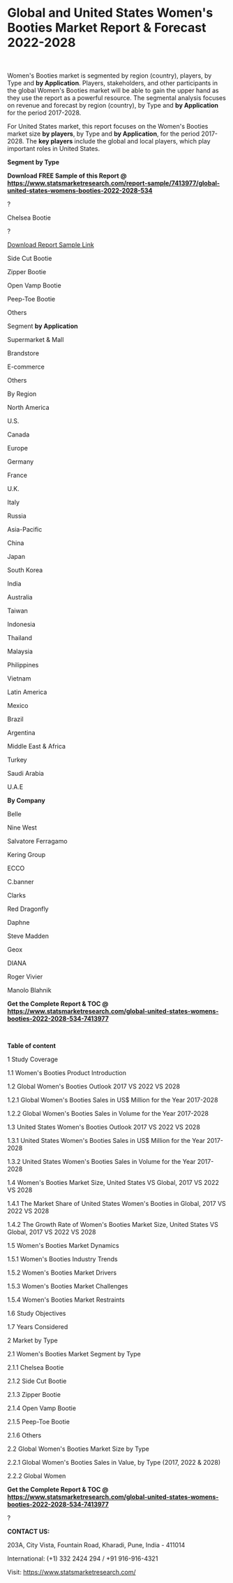 <h1>Global and United States Women's Booties Market Report & Forecast 2022-2028</h1><br/><p>Women&#39;s Booties market is segmented by region (country), players, by Type and <strong>by Application</strong>. Players, stakeholders, and other participants in the global Women&#39;s Booties market will be able to gain the upper hand as they use the report as a powerful resource. The segmental analysis focuses on revenue and forecast by region (country), by Type and <strong>by Application</strong> for the period 2017-2028.</p>
 
 
 
 <p>For United States market, this report focuses on the Women&#39;s Booties market size <strong>by players</strong>, by Type and <strong>by Application</strong>, for the period 2017-2028. The <strong>key players</strong> include the global and local players, which play important roles in United States.</p>
 
 
 
 <p><strong>Segment by Type</strong></p>
 
 
 
 <div><b>Download FREE Sample of this Report @ <a href="https://www.statsmarketresearch.com/download-free-sample/7413977/global-united-states-womens-booties-2022-2028-534">https://www.statsmarketresearch.com/report-sample/7413977/global-united-states-womens-booties-2022-2028-534</a></b></div>
 
 
 
 <p>? </p>
 
 
 
 <p>Chelsea Bootie</p>
 
 
 
 <p>? </p>
 
 
 
 <p><a href="https://www.statsmarketresearch.com/download-free-sample/7413977/global-united-states-womens-booties-2022-2028-534">Download Report Sample Link</a></p>
 
 
 
 <p>Side Cut Bootie</p>
 
 
 
 <p>Zipper Bootie</p>
 
 
 
 <p>Open Vamp Bootie</p>
 
 
 
 <p>Peep-Toe Bootie</p>
 
 
 
 <p>Others</p>
 
 
 
 <p>Segment <strong>by Application</strong></p>
 
 
 
 <p>Supermarket & Mall</p>
 
 
 
 <p>Brandstore</p>
 
 
 
 <p>E-commerce</p>
 
 
 
 <p>Others</p>
 
 
 
 <p>By Region</p>
 
 
 
 <p>North America</p>
 
 
 
 <p>U.S.</p>
 
 
 
 <p>Canada</p>
 
 
 
 <p>Europe</p>
 
 
 
 <p>Germany</p>
 
 
 
 <p>France</p>
 
 
 
 <p>U.K.</p>
 
 
 
 <p>Italy</p>
 
 
 
 <p>Russia</p>
 
 
 
 <p>Asia-Pacific</p>
 
 
 
 <p>China</p>
 
 
 
 <p>Japan</p>
 
 
 
 <p>South Korea</p>
 
 
 
 <p>India</p>
 
 
 
 <p>Australia</p>
 
 
 
 <p>Taiwan</p>
 
 
 
 <p>Indonesia</p>
 
 
 
 <p>Thailand</p>
 
 
 
 <p>Malaysia</p>
 
 
 
 <p>Philippines</p>
 
 
 
 <p>Vietnam</p>
 
 
 
 <p>Latin America</p>
 
 
 
 <p>Mexico</p>
 
 
 
 <p>Brazil</p>
 
 
 
 <p>Argentina</p>
 
 
 
 <p>Middle East & Africa</p>
 
 
 
 <p>Turkey</p>
 
 
 
 <p>Saudi Arabia</p>
 
 
 
 <p>U.A.E</p>
 
 
 
 <p><strong>By Company</strong></p>
 
 
 
 <p>Belle</p>
 
 
 
 <p>Nine West</p>
 
 
 
 <p>Salvatore Ferragamo</p>
 
 
 
 <p>Kering Group</p>
 
 
 
 <p>ECCO</p>
 
 
 
 <p>C.banner</p>
 
 
 
 <p>Clarks</p>
 
 
 
 <p>Red Dragonfly</p>
 
 
 
 <p>Daphne</p>
 
 
 
 <p>Steve Madden</p>
 
 
 
 <p>Geox</p>
 
 
 
 <p>DIANA</p>
 
 
 
 <p>Roger Vivier</p>
 
 
 
 <p>Manolo Blahnik</p>
 
 
 
 <div><b>Get the Complete Report & TOC @ <a href="https://www.statsmarketresearch.com/global-united-states-womens-booties-2022-2028-534-7413977">https://www.statsmarketresearch.com/global-united-states-womens-booties-2022-2028-534-7413977</a></b></div>
 
 
 
 <p><br />
 
 <b>Table of content</b></p>
 
 
 
 <p>1 Study Coverage<br />
 
 1.1 Women&#39;s Booties Product Introduction<br />
 
 1.2 Global Women&#39;s Booties Outlook 2017 VS 2022 VS 2028<br />
 
 1.2.1 Global Women&#39;s Booties Sales in US$ Million for the Year 2017-2028<br />
 
 1.2.2 Global Women&#39;s Booties Sales in Volume for the Year 2017-2028<br />
 
 1.3 United States Women&#39;s Booties Outlook 2017 VS 2022 VS 2028<br />
 
 1.3.1 United States Women&#39;s Booties Sales in US$ Million for the Year 2017-2028<br />
 
 1.3.2 United States Women&#39;s Booties Sales in Volume for the Year 2017-2028<br />
 
 1.4 Women&#39;s Booties Market Size, United States VS Global, 2017 VS 2022 VS 2028<br />
 
 1.4.1 The Market Share of United States Women&#39;s Booties in Global, 2017 VS 2022 VS 2028<br />
 
 1.4.2 The Growth Rate of Women&#39;s Booties Market Size, United States VS Global, 2017 VS 2022 VS 2028<br />
 
 1.5 Women&#39;s Booties Market Dynamics<br />
 
 1.5.1 Women&#39;s Booties Industry Trends<br />
 
 1.5.2 Women&#39;s Booties Market Drivers<br />
 
 1.5.3 Women&#39;s Booties Market Challenges<br />
 
 1.5.4 Women&#39;s Booties Market Restraints<br />
 
 1.6 Study Objectives<br />
 
 1.7 Years Considered<br />
 
 2 Market by Type<br />
 
 2.1 Women&#39;s Booties Market Segment by Type<br />
 
 2.1.1 Chelsea Bootie<br />
 
 2.1.2 Side Cut Bootie<br />
 
 2.1.3 Zipper Bootie<br />
 
 2.1.4 Open Vamp Bootie<br />
 
 2.1.5 Peep-Toe Bootie<br />
 
 2.1.6 Others<br />
 
 2.2 Global Women&#39;s Booties Market Size by Type<br />
 
 2.2.1 Global Women&#39;s Booties Sales in Value, by Type (2017, 2022 & 2028)<br />
 
 2.2.2 Global Women</p>
 
 
 
 <div><b>Get the Complete Report & TOC @ <a href="https://www.statsmarketresearch.com/global-united-states-womens-booties-2022-2028-534-7413977">https://www.statsmarketresearch.com/global-united-states-womens-booties-2022-2028-534-7413977</a></b></div>
 
 
 
 <p>? </p>
 
 
 
 <p><b>CONTACT US:</b><br />
 
 203A, City Vista, Fountain Road, Kharadi, Pune, India - 411014<br />
 
 International: (+1) 332 2424 294 / +91 916-916-4321<br />
 
 Visit: <a href="https://www.statsmarketresearch.com/">https://www.statsmarketresearch.com/</a></p>